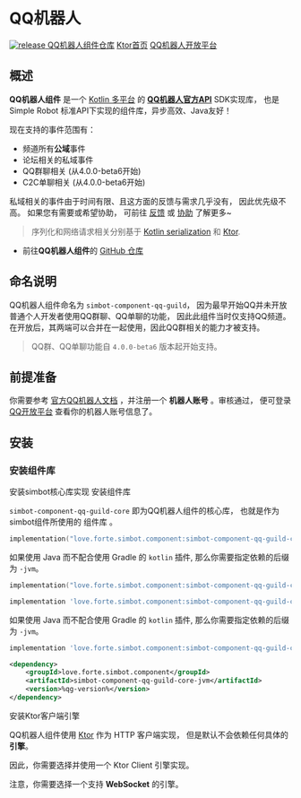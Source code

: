 # QQ机器人

<a href="https://github.com/simple-robot/simbot-component-qq-guild/releases/latest">
<img alt="release" src="https://img.shields.io/github/v/release/simple-robot/simbot-component-qq-guild" />
</a>

<seealso>
<category ref="links">
<a href="https://github.com/simple-robot/simbot-component-qq-guild">QQ机器人组件仓库</a>
<a href="https://ktor.io/">Ktor首页</a>
<a href="https://bot.q.qq.com/wiki/develop/api/">QQ机器人开放平台</a>
</category>
</seealso>

## 概述

**QQ机器人组件**
是一个 [Kotlin 多平台](https://kotlinlang.org/docs/multiplatform.html) 的 [**QQ机器人官方API**][qg bot doc] SDK实现库，
也是 Simple Robot 标准API下实现的组件库，异步高效、Java友好！

现在支持的事件范围有：

- 频道所有**公域**事件
- 论坛相关的私域事件
- QQ群聊相关  (从4.0.0-beta6开始)
- C2C单聊相关 (从4.0.0-beta6开始)

私域相关的事件由于时间有限、且这方面的反馈与需求几乎没有，
因此优先级不高。
如果您有需要或希望协助，
可前往 [反馈](https://github.com/simple-robot/simbot-component-qq-guild/issues) 或 [协助](https://github.com/simple-robot/simbot-component-qq-guild/pulls) 了解更多~

> 序列化和网络请求相关分别基于 [Kotlin serialization](https://github.com/Kotlin/kotlinx.serialization)
> 和 [Ktor](https://ktor.io/).

- 前往**QQ机器人组件**的 [ GitHub 仓库](https://github.com/simple-robot/simbot-component-qq-guild)

## 命名说明

QQ机器人组件命名为 `simbot-component-qq-guild`，
因为最早开始QQ并未开放普通个人开发者使用QQ群聊、QQ单聊的功能，
因此此组件当时仅支持QQ频道。在开放后，其两端可以合并在一起使用，因此QQ群相关的能力才被支持。

> QQ群、QQ单聊功能自 `4.0.0-beta6` 版本起开始支持。

## 前提准备

你需要参考 [官方QQ机器人文档](https://bot.q.qq.com/wiki) ，并注册一个 
**机器人账号** 。审核通过，
便可登录 [QQ开放平台](https://q.qq.com/#/) 查看你的机器人账号信息了。

## 安装

### 安装组件库

<procedure id="install-core" title="安装依赖">
<step>
<control>安装simbot核心库实现</control>

<include from="refers.md" element-id="pre-component-install" />
</step>
<step>
<control>安装组件库</control>

`simbot-component-qq-guild-core` 
即为QQ机器人组件的核心库，
也就是作为simbot组件所使用的
<tooltip term="组件">组件库</tooltip>
。

<tabs id="qg-build" group="build">
<tab title="Gradle(Kotlin DSL)" group-key="kts">

```Kotlin
implementation("love.forte.simbot.component:simbot-component-qq-guild-core:%qg-version%")
```

如果使用 Java 而不配合使用 Gradle 的 `kotlin` 插件, 那么你需要指定依赖的后缀为 `-jvm`。

```Kotlin
implementation("love.forte.simbot.component:simbot-component-qq-guild-core-jvm:%qg-version%")
```

</tab>
<tab title="Gradle(Groovy)" group-key="groovy">

```Groovy
implementation 'love.forte.simbot.component:simbot-component-qq-guild-core:%qg-version%'
```

如果使用 Java 而不配合使用 Gradle 的 `kotlin` 插件, 那么你需要指定依赖的后缀为 `-jvm`。

```Groovy
implementation 'love.forte.simbot.component:simbot-component-qq-guild-core-jvm:%qg-version%'
```

</tab>
<tab title="Maven" group-key="maven">

```xml
<dependency>
    <groupId>love.forte.simbot.component</groupId>
    <artifactId>simbot-component-qq-guild-core-jvm</artifactId>
    <version>%qg-version%</version>
</dependency>
```

</tab>
</tabs>
</step>
<step>
<control>安装Ktor客户端引擎</control>

QQ机器人组件使用 [Ktor](https://ktor.io) 作为 HTTP 客户端实现，
但是默认不会依赖任何具体的**引擎**。

因此，你需要选择并使用一个 Ktor Client 引擎实现。

<warning>

注意，你需要选择一个支持 **WebSocket** 的引擎。

</warning>

<include from="refers.md" element-id="engine-choose"/>
</step>
</procedure>


[qg bot doc]: https://bot.q.qq.com/wiki/develop/api/
